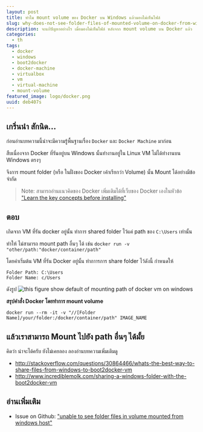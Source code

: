 ```yaml
---
layout: post
title: ทำไม mount volume ของ Docker บน Windows แล้วมองไม่เห็นไฟล์
slug: why-does-not-see-folder-files-of-mounted-volume-on-docker-from-windows-host-th
description: จะแก้ปัญหาอย่างไร เมื่อมองไม่เห็นไฟล์ หลังจาก mount volume บน Docker แล้ว
categories:
  - th
tags:
  - docker
  - windows
  - boot2docker
  - docker-machine
  - virtualbox
  - vm
  - virtual-machine
  - mount-volume
featured_image: logo/docker.png
uuid: deb407s
---
```


## เกริ่นนำ สักนิด...

ก่อนอ่านบทความนี้น่าจะมีความรู้พื้นฐานเรื่อง `Docker` และ `Docker Machine` มาก่อน

สืบเนื่องจาก Docker ที่รันอยู่บน Windows นั้นทำงานอยู่ใน Linux VM ไม่ได้ทำงานบน Windows ตรงๆ 

จึงการ mount folder (หรือ ในฝั่งของ Docker เค้าเรียกว่า Volume) นั้น
Mount ได้อย่างมีข้อจำกัด

> Note: สามารถอ่านแนวคิดของ Docker เพิ่มเติมได้ที่เว็บของ Docker เองในหัวข้อ ["Learn the key concepts before installing"](https://docs.docker.com/engine/installation/windows/#learn-the-key-concepts-before-installing)

## ตอบ

เกิดจาก VM ที่รัน docker อยู่นั้น ทำการ shared folder ไว้แค่ path ของ `C:\Users` เท่านั้น

ทำให้ ไม่สามารถ mount path อื่นๆ ได้ เช่น `docker run -v "other/path:"docker/container/path"`

โดยค่าเริ่มต้น VM ที่รัน Docker อยู่นั้น ทำกาารการ share folder ไว้ดังนี้
กำหนดให้

```
Folder Path: C:\Users
Folder Name: c/Users
```

ดังรูป
![this figure show default of mounting path of docker vm on windows](2016-02-27-why-does-not-see-folder-files-of-mounted-volume-on-docker-from-windows-host.png)


**สรุปคำสั่ง Docker โดยทำการ mount volume**

```
docker run --rm -it -v "//[Folder Name]/your/folder:/docker/container/path" IMAGE_NAME
```

## แล้วเราสามารถ Mount ไปยัง path อื่นๆ ได้มั้ย 
คิดว่า น่าจะได้ครับ ยังไม่เคยลอง ลองอ่านบทความเพิ่มเติมดู

- <http://stackoverflow.com/questions/30864466/whats-the-best-way-to-share-files-from-windows-to-boot2docker-vm>
- <http://www.incrediblemolk.com/sharing-a-windows-folder-with-the-boot2docker-vm>

## อ่านเพิ่มเติม
- Issue on Github: ["unable to see folder files in volume mounted from windows host"](https://github.com/docker/docker/issues/18419)
